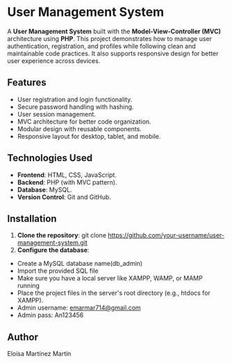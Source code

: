 # User Management System

A **User Management System** built with the **Model-View-Controller (MVC)** architecture using **PHP**. This project demonstrates how to manage user authentication, registration, and profiles while following clean and maintainable code practices. It also supports responsive design for better user experience across devices.

## Features

- User registration and login functionality.
- Secure password handling with hashing.
- User session management.
- MVC architecture for better code organization.
- Modular design with reusable components.
- Responsive layout for desktop, tablet, and mobile.

## Technologies Used

- **Frontend**: HTML, CSS, JavaScript.
- **Backend**: PHP (with MVC pattern).
- **Database**: MySQL.
- **Version Control**: Git and GitHub.

## Installation

1. **Clone the repository**:
git clone https://github.com/your-username/user-management-system.git
2. **Configure the database**:
- Create a MySQL database name(db_admin)
- Import the provided SQL file
- Make sure you have a local server like XAMPP, WAMP, or MAMP running
- Place the project files in the server's root directory (e.g., htdocs for XAMPP).
- Admin username: emarmar714@gmail.com
- Admin pass: An123456

## Author
Eloísa Martínez Martín
   

